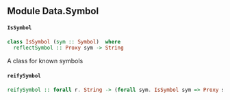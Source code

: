 ## Module Data.Symbol

#### `IsSymbol`

``` purescript
class IsSymbol (sym :: Symbol)  where
  reflectSymbol :: Proxy sym -> String
```

A class for known symbols

#### `reifySymbol`

``` purescript
reifySymbol :: forall r. String -> (forall sym. IsSymbol sym => Proxy sym -> r) -> r
```



